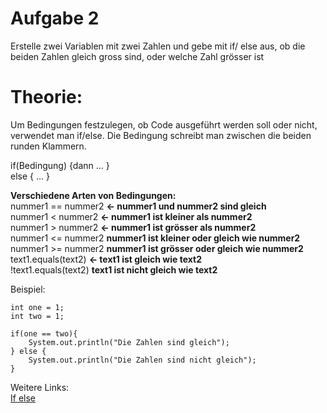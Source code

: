 <h1>Aufgabe 2</h1>
Erstelle zwei Variablen mit zwei Zahlen und gebe mit if/ else aus, 
ob die beiden Zahlen gleich gross sind, oder welche Zahl grösser ist

<h1>Theorie:</h1>
Um Bedingungen festzulegen, ob Code ausgeführt werden soll oder nicht, verwendet man if/else. 
Die Bedingung schreibt man zwischen die beiden runden Klammern.

if(Bedingung) {dann ... }</br>
else { ... }

<b>Verschiedene Arten von Bedingungen:</b> </br>
nummer1 == nummer2 <b><- nummer1 und nummer2 sind gleich </b></br>
nummer1 < nummer2 <b><- nummer1 ist kleiner als nummer2</b></br>
nummer1 > nummer2 <b><- nummer1 ist grösser als nummer2</b></br>
nummer1 <= nummer2 <b>nummer1 ist kleiner oder gleich wie nummer2</b></br>
nummer1 >= nummer2 <b>nummer1 ist grösser oder gleich wie nummer2</b></br>
text1.equals(text2) <b><- text1 ist gleich wie text2</b></br>
!text1.equals(text2) <b>text1 ist nicht gleich wie text2</b>


Beispiel:</br>
```
int one = 1; 
int two = 1;

if(one == two){
    System.out.println("Die Zahlen sind gleich");
} else {
    System.out.println("Die Zahlen sind nicht gleich");
}
```

Weitere Links:</br>
<a href="https://www.w3schools.com/java/java_conditions.asp">If else<a>